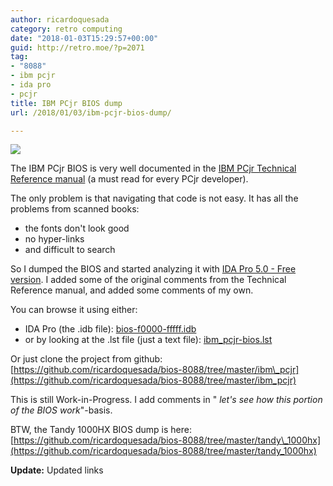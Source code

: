 ```yaml
---
author: ricardoquesada
category: retro computing
date: "2018-01-03T15:29:57+00:00"
guid: http://retro.moe/?p=2071
tag:
- "8088"
- ibm pcjr
- ida pro
- pcjr
title: IBM PCjr BIOS dump
url: /2018/01/03/ibm-pcjr-bios-dump/

---
```


![](/images/ibm-pcjr-bios-dump.png)

The IBM PCjr BIOS is very well documented in
the [IBM PCjr Technical Reference manual](https://archive.org/details/IbmPcjrTechnicalReference)
(a must read for every PCjr developer).

The only problem is that navigating that code is not easy. It has all the
problems from scanned books:

- the fonts don't look good
- no hyper-links
- and difficult to search

So I dumped the BIOS and started analyzing it
with [IDA Pro 5.0 - Free version](https://downloads.scummvm.org/frs/extras/IDA/idafree50.exe).
I added some of the original comments from the Technical Reference manual, and
added some comments of my own.

You can browse it using either:

- IDA Pro (the .idb file): [bios-f0000-fffff.idb](https://github.com/ricardoquesada/bios-8088/raw/master/ibm_pcjr/bios-f0000-fffff.idb)
- or by looking at the .lst file (just a text file): [ibm_pcjr-bios.lst](https://github.com/ricardoquesada/bios-8088/blob/master/ibm_pcjr/ibm_pcjr-bios.lst)

Or just clone the project from
github: [https://github.com/ricardoquesada/bios-8088/tree/master/ibm\_pcjr](https://github.com/ricardoquesada/bios-8088/tree/master/ibm_pcjr)

This is still Work-in-Progress. I add comments in " _let's see how this portion
of the BIOS work_"-basis.

BTW, the Tandy 1000HX BIOS dump is
here: [https://github.com/ricardoquesada/bios-8088/tree/master/tandy\_1000hx](https://github.com/ricardoquesada/bios-8088/tree/master/tandy_1000hx)

**Update:** Updated links
